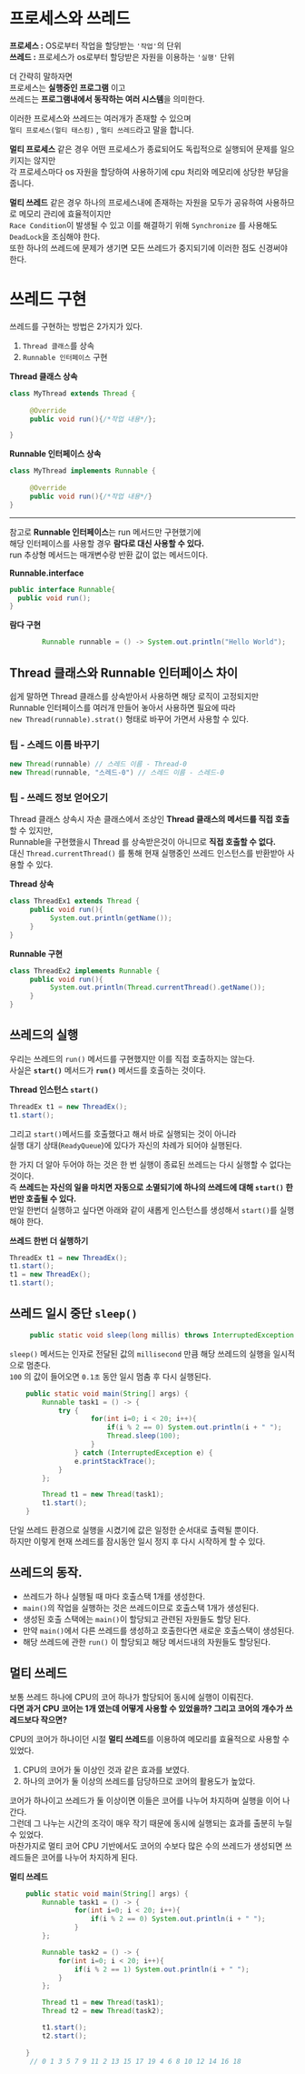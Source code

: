 # 프로세스와 쓰레드  
**프로세스 :** OS로부터 작업을 할당받는 `'작업'`의 단위      
**쓰레드 :** 프로세스가 os로부터 할당받은 자원을 이용하는 `'실행'` 단위     
     
더 간략히 말하자면         
프로세스는 **실행중인 프로그램** 이고          
쓰레드는 **프로그램내에서 동작하는 여러 시스템**을 의미한다.           
          
이러한 프로세스와 쓰레드는 여러개가 존재할 수 있으며           
`멀티 프로세스(멀티 태스킹)` , `멀티 쓰레드`라고 말을 합니다.        

**멀티 프로세스** 같은 경우 어떤 프로세스가 종료되어도 독립적으로 실행되어 문제를 일으키지는 않지만       
각 프로세스마다 os 자원을 할당하여 사용하기에 cpu 처리와 메모리에 상당한 부담을 줍니다.        
  
**멀티 쓰레드** 같은 경우 하나의 프로세스내에 존재하는 자원을 모두가 공유하여 사용하므로 메모리 관리에 효율적이지만        
`Race Condition`이 발생될 수 있고 이를 해결하기 위해 `Synchronize` 를 사용해도 `DeadLock`을 조심해야 한다.            
또한 하나의 쓰레드에 문제가 생기면 모든 쓰레드가 중지되기에 이러한 점도 신경써야 한다.   

# 쓰레드 구현    
쓰레드를 구현하는 방법은 2가지가 있다.   
        
1. `Thread 클래스`를 상속       
2. `Runnable 인터페이스` 구현     
    
**Thread 클래스 상속**    
```java  
class MyThread extends Thread {
     
     @Override
     public void run(){/*작업 내용*/};

}
```

**Runnable 인터페이스 상속**    
```java  
class MyThread implements Runnable {
     
     @Override
     public void run(){/*작업 내용*/}
}
```       
___ 
    
참고로 **Runnable 인터페이스**는 run 메서드만 구현했기에      
해당 인터페이스를 사용할 경우 **람다로 대신 사용할 수 있다.**          
run 추상형 메서드는 매개변수랑 반환 값이 없는 메서드이다.      
         
**Runnable.interface**
```java
public interface Runnable{
  public void run();
}
```
   
**람다 구현**   
```java
        Runnable runnable = () -> System.out.println("Hello World");
```
      
## Thread 클래스와 Runnable 인터페이스 차이       
쉽게 말하면 Thread 클래스를 상속받아서 사용하면 해당 로직이 고정되지만             
Runnable 인터페이스를 여러개 만들어 놓아서 사용하면 필요에 따라                  
`new Thread(runnable).strat()` 형태로 바꾸어 가면서 사용할 수 있다.          
              
### 팁 - 스레드 이름 바꾸기             
```java           
new Thread(runnable) // 스레드 이름 - Thread-0     
new Thread(runnable, "스레드-0") // 스레드 이름 - 스레드-0    
```             
                       
### 팁 - 쓰레드 정보 얻어오기                       
Thread 클래스 상속시 자손 클래스에서 조상인 **Thread 클래스의 메서드를 직접 호출**할 수 있지만,                                   
Runnable을 구현했을시 Thread 를 상속받은것이 아니므로 **직접 호출할 수 없다.**                 
대신 `Thread.currentThread()` 를 통해 현재 실행중인 쓰레드 인스턴스를 반환받아 사용할 수 있다.      

**Thread 상속**
```java
class ThreadEx1 extends Thread {
     public void run(){
          System.out.println(getName());
     }
}
```
  
**Runnable 구현**     
```java
class ThreadEx2 implements Runnable {
     public void run(){
          System.out.println(Thread.currentThread().getName());
     }
}
```   
       
## 쓰레드의 실행            
우리는 쓰레드의 `run()` 메서드를 구현했지만 이를 직접 호출하지는 않는다.                     
사실은 **`start()`** 메서드가 **`run()`** 메서드를 호출하는 것이다.                  
      
**Thread 인스턴스 `start()`**
```java
ThreadEx t1 = new ThreadEx();
t1.start();
```
   
그리고 `start()`메서드를 호출했다고 해서 바로 실행되는 것이 아니라      
실행 대기 상태(`ReadyQueue`)에 있다가 자신의 차례가 되어야 실행된다.      
      
한 가지 더 알아 두어야 하는 것은 한 번 실행이 종료된 쓰레드는 다시 실행할 수 없다는 것이다.      
즉 **쓰레드는 자신의 일을 마치면 자동으로 소멸되기에 하나의 쓰레드에 대해 `start()` 한 번만 호출될 수 있다.**       
만일 한번더 실행하고 싶다면 아래와 같이 새롭게 인스턴스를 생성해서 `start()`를 실행해야 한다.     
    
**쓰레드 한번 더 실행하기**
```java
ThreadEx t1 = new ThreadEx();
t1.start();
t1 = new ThreadEx();
t1.start();
```

## 쓰레드 일시 중단 `sleep()`          
   
```java
     public static void sleep(long millis) throws InterruptedException  
```
`sleep()` 메서드는 인자로 전달된 값의 `millisecond` 만큼 해당 쓰레드의 실행을 일시적으로 멈춘다.        
`100` 의 값이 들어오면 `0.1초` 동안 일시 멈춤 후 다시 실행된다.          
   
```java
    public static void main(String[] args) {
        Runnable task1 = () -> {
            try {
                    for(int i=0; i < 20; i++){
                        if(i % 2 == 0) System.out.println(i + " ");
                        Thread.sleep(100);
                    }
                } catch (InterruptedException e) {
                e.printStackTrace();
            }
        };

        Thread t1 = new Thread(task1);
        t1.start();
    }
```
단일 쓰레드 환경으로 실행을 시켰기에 값은 일정한 순서대로 출력될 뿐이다.          
하지만 이렇게 현재 쓰레드를 잠시동안 일시 정지 후 다시 시작하게 할 수 있다.      
    
## 쓰레드의 동작.   

* 쓰레드가 하나 실행될 때 마다 호출스택 1개를 생성한다.   
* `main()`의 작업을 실행하는 것은 쓰레드이므로 호출스택 1개가 생성된다.   
* 생성된 호출 스택에는 `main()`이 할당되고 관련된 자원들도 할당 된다.   
* 만약 `main()`에서 다른 쓰레드를 생성하고 호출한다면 새로운 호출스택이 생성된다.   
* 해당 쓰레드에 관한 `run()` 이 할당되고 해당 메서드내의 자원들도 할당된다.     
      
## 멀티 쓰레드   
보통 쓰레드 하나에 CPU의 코어 하나가 할당되어 동시에 실행이 이뤄진다.        
**다면 과거 CPU 코어는 1개 였는데 어떻게 사용할 수 있었을까? 그리고 코어의 개수가 쓰레드보다 작으면?**      
     
CPU의 코어가 하나이던 시절 **멀티 쓰레드**를 이용하여 메모리를 효율적으로 사용할 수 있었다.      
      
1. CPU의 코어가 둘 이상인 것과 같은 효과를 보였다.       
2. 하나의 코어가 둘 이상의 쓰레드를 담당하므로 코어의 활용도가 높았다.         
     
코어가 하나이고 쓰레드가 둘 이상이면 이들은 코어를 나누어 차지하며 실행을 이어 나간다.       
그런데 그 나누는 시간의 조각이 매우 작기 때문에 동시에 실행되는 효과를 출분히 누릴 수 있었다.       
마찬가지로 멀티 코어 CPU 기반에서도 코어의 수보다 많은 수의 쓰레드가 생성되면 쓰레드들은 코어를 나누어 차지하게 된다.      

**멀티 쓰레드**
```java
    public static void main(String[] args) {
        Runnable task1 = () -> {
                for(int i=0; i < 20; i++){
                    if(i % 2 == 0) System.out.println(i + " ");
                }
        };

        Runnable task2 = () -> {
            for(int i=0; i < 20; i++){
                if(i % 2 == 1) System.out.println(i + " ");
            }
        };

        Thread t1 = new Thread(task1);
        Thread t2 = new Thread(task2);

        t1.start();
        t2.start();
        
    }
     // 0 1 3 5 7 9 11 2 13 15 17 19 4 6 8 10 12 14 16 18  
```




